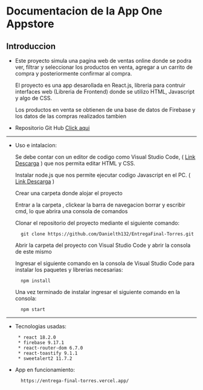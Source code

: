 # Documentacion de la App One Appstore


## Introduccion
* Este proyecto simula una pagina web de ventas online donde se podra ver, filtrar y seleccionar los productos en venta, agregar a un carrito de compra y posteriormente confirmar al compra.

    El proyecto es una app desarollada en React.js, libreria para contruir interfaces web (Libreria de Frontend) donde se utilizo HTML, Javascript y algo de CSS.

    Los productos en venta se obtienen de una base de datos de Firebase y los datos de las compras realizados tambien

* Repositorio Git Hub [Click aqui](https://github.com/Danielth132/EntregaFinal-Torres/tree/master)
-----
* Uso e intalacion:
    
    Se debe contar con un editor de codigo como Visual Studio Code, ( [Link Descarga](https://code.visualstudio.com/) ) que nos permita editar HTML y CSS.

    Instalar node.js que nos permite ejecutar codigo Javascript en el PC. ( [Link Descarga](https://nodejs.org/es/) )

    Crear una carpeta donde alojar el proyecto

    Entrar a la carpeta , clickear la barra de navegacion borrar y escribir cmd, lo que abrira una consola de comandos

    Clonar el repositorio del proyecto mediante el siguiente comando:

        git clone https://github.com/Danielth132/EntregaFinal-Torres.git

    Abrir la carpeta del proyecto con Visual Studio Code y abrir la consola de este mismo
    
    Ingresar el siguiente comando en la consola de Visual Studio Code para instalar los paquetes y librerias necesarias:
        
        npm install

    Una vez terminado de instalar ingresar el siguiente comando en la consola:

        npm start

-----
* Tecnologias usadas:

       * react 18.2.0
       * firebase 9.17.1
       * react-router-dom 6.7.0
       * react-toastify 9.1.1
       * sweetalert2 11.7.2

* App en funcionamiento:

        https://entrega-final-torres.vercel.app/
